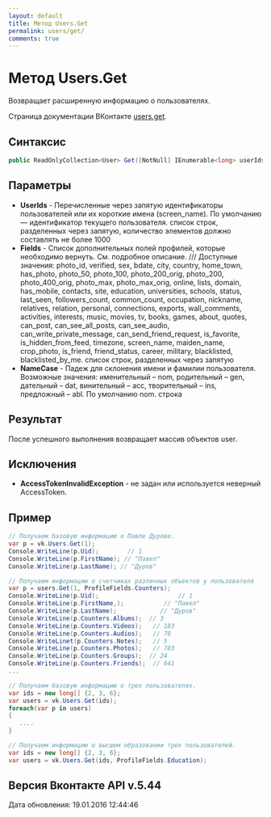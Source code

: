 ```yaml
---
layout: default
title: Метод Users.Get
permalink: users/get/
comments: true
---
```

# Метод Users.Get
Возвращает расширенную информацию о пользователях.

Страница документации ВКонтакте [users.get](https://vk.com/dev/users.get).

## Синтаксис
``` csharp
public ReadOnlyCollection<User> Get([NotNull] IEnumerable<long> userIds, ProfileFields fields = null, NameCase nameCase = null)
```

## Параметры
+ **UserIds** - Перечисленные через запятую идентификаторы пользователей или их короткие имена (screen_name). По умолчанию — идентификатор текущего пользователя. список строк, разделенных через запятую, количество элементов должно составлять не более 1000
+ **Fields** - Список дополнительных полей профилей, которые необходимо вернуть. См. подробное описание. 
/// Доступные значения: photo_id, verified, sex, bdate, city, country, home_town, has_photo, photo_50, photo_100, photo_200_orig, photo_200, photo_400_orig, photo_max, photo_max_orig, online, lists, domain, has_mobile, contacts, site, education, universities, schools, status, last_seen, followers_count, common_count, occupation, nickname, relatives, relation, personal, connections, exports, wall_comments, activities, interests, music, movies, tv, books, games, about, quotes, can_post, can_see_all_posts, can_see_audio, can_write_private_message, can_send_friend_request, is_favorite, is_hidden_from_feed, timezone, screen_name, maiden_name, crop_photo, is_friend, friend_status, career, military, blacklisted, blacklisted_by_me. список строк, разделенных через запятую
+ **NameCase** - Падеж для склонения имени и фамилии пользователя. Возможные значения: именительный – nom, родительный – gen, дательный – dat, винительный – acc, творительный – ins, предложный – abl. По умолчанию nom. строка

## Результат
После успешного выполнения возвращает массив объектов user.

## Исключения
+ **AccessTokenInvalidException** - не задан или используется неверный AccessToken.

## Пример
```csharp
// Получаем базовую информацию о Павле Дурове.
var p = vk.Users.Get(1);
Console.WriteLine(p.Uid);        // 1
Console.WriteLine(p.FirstName); // "Павел"
Console.WriteLine(p.LastName); // "Дуров"

// Получаем информацию о счетчиках различных объектов у пользователя
var p = users.Get(1, ProfileFields.Counters);
Console.WriteLine(p.Uid);                      // 1
Console.WriteLine(p.FirstName,);           // "Павел"
Console.WriteLine(p.LastName);            // "Дуров"
Console.WriteLine(p.Counters.Albums);  // 3
Console.WriteLine(p.Counters.Videos);   // 183
Console.WriteLine(p.Counters.Audios);   // 78
Console.WriteLinet(p.Counters.Notes);   // 5
Console.WriteLine(p.Counters.Photos);   // 783
Console.WriteLine(p.Counters.Groups);  // 24
Console.WriteLine(p.Counters.Friends);  // 641
...

// Получаем базовую информацию о трех пользователях.
var ids = new long[] {2, 3, 6};
var users = vk.Users.Get(ids);
foreach(var p in users)
{
   ....
}

// Получаем информацию о высшем образовании трех пользователей.
var ids = new long[] {2, 3, 6};
var users = vk.Users.Get(ids, ProfileFields.Education);
```

## Версия Вконтакте API v.5.44
Дата обновления: 19.01.2016 12:44:46
